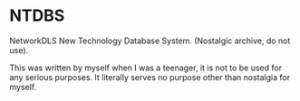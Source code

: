 # NTDBS
NetworkDLS New Technology Database System. (Nostalgic archive, do not use).

This was written by myself when I was a teenager, it is not to be used for any serious purposes. It literally serves no purpose other than nostalgia for myself.

